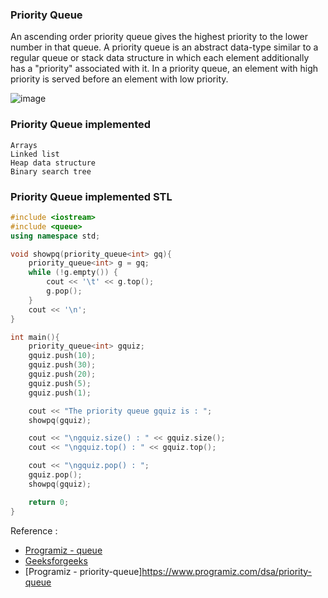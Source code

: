 
### Priority Queue

An ascending order priority queue gives the highest priority to the lower number in that queue. A priority queue is an abstract data-type similar to a regular queue or stack data structure in which each element additionally has a "priority" associated with it. In a priority queue, an element with high priority is served before an element with low priority.

![image](https://user-images.githubusercontent.com/59710234/154791249-40368350-16b2-4ddb-b584-87364c9a3bac.png)

### Priority Queue implemented

```
Arrays
Linked list
Heap data structure
Binary search tree
```
### Priority Queue implemented STL

```c++
#include <iostream>
#include <queue>
using namespace std;

void showpq(priority_queue<int> gq){
	priority_queue<int> g = gq;
	while (!g.empty()) {
		cout << '\t' << g.top();
		g.pop();
	}
	cout << '\n';
}

int main(){
	priority_queue<int> gquiz;
	gquiz.push(10);
	gquiz.push(30);
	gquiz.push(20);
	gquiz.push(5);
	gquiz.push(1);

	cout << "The priority queue gquiz is : ";
	showpq(gquiz);

	cout << "\ngquiz.size() : " << gquiz.size();
	cout << "\ngquiz.top() : " << gquiz.top();

	cout << "\ngquiz.pop() : ";
	gquiz.pop();
	showpq(gquiz);

	return 0;
}

```
Reference :
* [Programiz - queue](https://www.programiz.com/dsa/queue)
* [Geeksforgeeks](https://www.geeksforgeeks.org/priority-queue-set-1-introduction/)
* [Programiz - priority-queue]https://www.programiz.com/dsa/priority-queue
